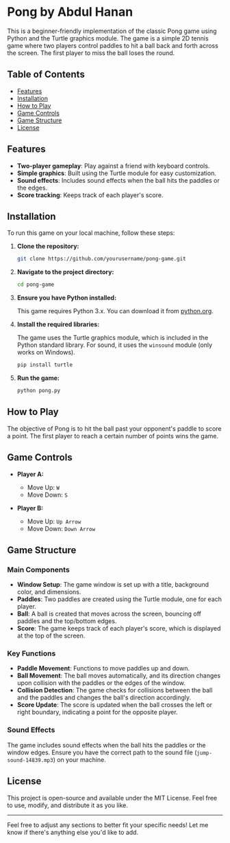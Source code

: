# Pong by Abdul Hanan

This is a beginner-friendly implementation of the classic Pong game using Python and the Turtle graphics module. The game is a simple 2D tennis game where two players control paddles to hit a ball back and forth across the screen. The first player to miss the ball loses the round.

## Table of Contents

- [Features](#features)
- [Installation](#installation)
- [How to Play](#how-to-play)
- [Game Controls](#game-controls)
- [Game Structure](#game-structure)
- [License](#license)

## Features

- **Two-player gameplay**: Play against a friend with keyboard controls.
- **Simple graphics**: Built using the Turtle module for easy customization.
- **Sound effects**: Includes sound effects when the ball hits the paddles or the edges.
- **Score tracking**: Keeps track of each player's score.

## Installation

To run this game on your local machine, follow these steps:

1. **Clone the repository:**

   ```bash
   git clone https://github.com/yourusername/pong-game.git
   ```

2. **Navigate to the project directory:**

   ```bash
   cd pong-game
   ```

3. **Ensure you have Python installed:**

   This game requires Python 3.x. You can download it from [python.org](https://www.python.org/downloads/).

4. **Install the required libraries:**

   The game uses the Turtle graphics module, which is included in the Python standard library. For sound, it uses the `winsound` module (only works on Windows).

   ```bash
   pip install turtle
   ```

5. **Run the game:**

   ```bash
   python pong.py
   ```

## How to Play

The objective of Pong is to hit the ball past your opponent's paddle to score a point. The first player to reach a certain number of points wins the game.

## Game Controls

- **Player A:**
  - Move Up: `W`
  - Move Down: `S`

- **Player B:**
  - Move Up: `Up Arrow`
  - Move Down: `Down Arrow`

## Game Structure

### Main Components

- **Window Setup**: The game window is set up with a title, background color, and dimensions.
- **Paddles**: Two paddles are created using the Turtle module, one for each player.
- **Ball**: A ball is created that moves across the screen, bouncing off paddles and the top/bottom edges.
- **Score**: The game keeps track of each player's score, which is displayed at the top of the screen.

### Key Functions

- **Paddle Movement**: Functions to move paddles up and down.
- **Ball Movement**: The ball moves automatically, and its direction changes upon collision with the paddles or the edges of the window.
- **Collision Detection**: The game checks for collisions between the ball and the paddles and changes the ball's direction accordingly.
- **Score Update**: The score is updated when the ball crosses the left or right boundary, indicating a point for the opposite player.

### Sound Effects

The game includes sound effects when the ball hits the paddles or the window edges. Ensure you have the correct path to the sound file (`jump-sound-14839.mp3`) on your machine.

## License

This project is open-source and available under the MIT License. Feel free to use, modify, and distribute it as you like.

---

Feel free to adjust any sections to better fit your specific needs! Let me know if there's anything else you'd like to add.
